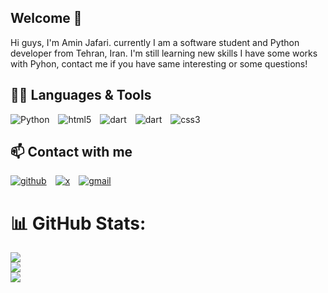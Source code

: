 <h2>
Welcome 👋  
</h2>
Hi guys, I'm Amin Jafari. currently I am a software student and Python developer from Tehran, Iran. I'm still learning new skills I have some works with Pyhon, contact me if you have same interesting or some questions!

## 👨‍💻 Languages & Tools
<a target="_blank"><img alt='Python' src='https://img.shields.io/badge/Python-100000?style=for-the-badge&logo=Python&logoColor=78FF00&labelColor=003C00&color=003C00'/></a>
<a style="margin-left: 10px" target="_blank"><img alt='html5' src='https://img.shields.io/badge/html5-100000?style=for-the-badge&logo=html5&logoColor=FFFF00&labelColor=3C3C00&color=3C3C00'/></a>
<a style="margin-left: 10px" target="_blank"><img alt='dart' src='https://img.shields.io/badge/Dart-100000?style=for-the-badge&logo=dart&logoColor=00FFE1&labelColor=003C3C&color=003C3C'/></a>
<a style="margin-left: 10px" target="_blank"><img alt='dart' src='https://img.shields.io/badge/Flutter-100000?style=for-the-badge&logo=flutter&logoColor=ff0099&labelColor=690055&color=690055'/></a>
<a style="margin-left: 10px" target="_blank"><img alt='css3' src='https://img.shields.io/badge/CSS3-100000?style=for-the-badge&logo=css3&logoColor=FF7800&labelColor=411E00&color=411E00'/></a>




## 📫 Contact with me
<div align="left">
<a href='https://github.com/Ayminjf' target="_blank"><img alt='github' src='https://img.shields.io/badge/github-100000?style=for-the-badge&logo=github&logoColor=FFFFFF&labelColor=000000&color=000000'/></a>
<a style="margin-left: 10px" href='https://x.com/Ayminjf' target="_blank"><img alt='x' src='https://img.shields.io/badge/Twitter -100000?style=for-the-badge&logo=x&logoColor=FFFFFF&labelColor=1DA1F2&color=1DA1F2'/></a>
<a style="margin-left: 10px" href='mailto:Ayminjf@gmail.com?subject=%3F&body=%3F' target="_blank"><img alt='gmail' src='https://img.shields.io/badge/Gmail-100000?style=for-the-badge&logo=gmail&logoColor=FFFFFF&labelColor=DB4437&color=DB4437'/></a>



</dive>

# 📊 GitHub Stats:
![](https://github-readme-stats.vercel.app/api?username=Ayminjf&theme=merko&hide_border=false&include_all_commits=true&count_private=true)<br/>
![](https://github-readme-streak-stats.herokuapp.com/?user=Ayminjf&theme=merko&hide_border=false)<br/>
![](https://github-readme-stats.vercel.app/api/top-langs/?username=Ayminjf&theme=merko&hide_border=false&include_all_commits=true&count_private=true&layout=compact)
